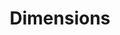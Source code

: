 ---
layout: default
bigquery: https://console.cloud.google.com/bigquery?p=covid-19-dimensions-ai&page=table&d=data&t=publications
contributors: Digital Science, https://www.digital-science.com/
cost: Free for personal, non-commercial use.
description: Dimensions contains more than 100 million publications, ranging from
  articles published in scholarly journals, books and book chapters, to preprints
  and conference proceedings. All publications are contextualized with linked data
  sets, funding, publications, patents, clinical trials, and policy documents. You
  can also view associated categories, funders, institutions, and researcher profiles.
documentation: https://docs.dimensions.ai/bigquery/index.html
last_edit: 04/06/2022, 05:49:50
location: https://www.dimensions.ai/products/free/
maintained_by: Digital Science, https://www.digital-science.com/
schema_fields:
- date
- grant_number
- funding_details
- email_address
- subtitles
- organisation_details
- mesh_headings
- interventions
- priority_date
- created_date
- gender
- end_year
- priority_year
- linkout
- funder_countries
- mesh_terms
- types
- assignee_orgs
- aliases
- category_icrp_ct
- links
- category_hrcs_rac
- authors
- research_orgs
- volume
- publication_date
- metrics
- funder_org
- assignee_countries
- language
- embargo_date
- category_uoa
- supporting_grant_ids
- title
- brief_title
- citation_string
- ipcr
- arxiv_id
- date_normal
- publication_ids
- research_org_state_names
- associated_publication_id
- associated_publication_pmid
- granted_year
- active_years
- funding_cad
- concepts
- categories
- altmetrics
- license
- research_org_cities
- labels
- current_assignee_countries
- wikipedia_url
- category_for
- book_title
- journal_lists
- original_assignee_orgs
- funding_eur
- repository_name
- research_org_countries
- filing_date
- start_year
- proceedings_title
- inventor_names
- investigators
- original_abstract
- funding_nzd
- granted_date
- researcher_ids
- date_imported_gbq
- filing_status
- filing_year
- jurisdiction
- acronym
- end_date
- pmid
- funding_cny
- patent_ids
- category_bra
- funding_amount
- address
- phase
- citations
- repository_id
- clinical_trial_ids
- category_icrp_cso
- pmcid
- conference
- associated_publication_doi
- original_assignee
- resulting_publication_doi
- kind
- original_title
- abstract
- year
- category_hra
- funding_currency
- open_access_categories_v2
- established
- registry
- doi
- research_org_city_names
- category_rcdc
- date_inserted
- foa_number
- funding_gbp
- editors
- publisher
- current_assignee_orgs
- source_id
- cpc
- acronyms
- issue
- resulting_publication_ids
- acknowledgements
- funding_aud
- repository_url
- funder_org_state_codes
- date_print
- status
- legal_events
- citations_count
- legal_status
- open_access_categories
- application_number
- original_assignee_countries
- cited_by_ids
- external_ids
- id
- funder_org_acronyms
- funding_usd
- expiration_date
- publication_year
- isbn
- current_assignee
- funding_jpy
- type
- start_date
- funder_orgs
- date_modified
- category_sdg
- category_hrcs_hc
- research_org_state_codes
- family_count
- funder_org_countries
- pages
- book_series_title
- parent_id
- expiration_year
- conditions
- family_members_ids
- associated_grant_ids
- description
- funder_org_cities
- research_org_country_names
- associated_publication_arxiv_id
- relationships
- reference_ids
- journal
- name
- funding_chf
- family_id
- date_online
- eisbn
shortname: dimensions
tags:
- scholarly literature
- patents
- funding
- clinical trials
- academic profiles
terms_of_use: 'Use of both the Dimensions COVID-19 dataset and full Dimensions dataset
  are subject to the Dimensions Terms of use: https://www.dimensions.ai/policies-terms-legal '
title: Dimensions
uuid: dcff88bd-fe6b-4fdb-8159-809bf9d7bc1c
---